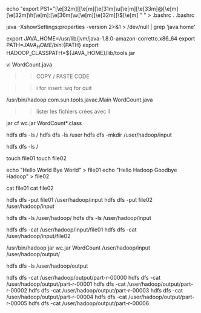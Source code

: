 echo "export PS1=\"\[\e[32m\][\[\e[m\]\[\e[31m\]\u\[\e[m\]\[\e[33m\]@\[\e[m\]\[\e[32m\]\h\[\e[m\]:\[\e[36m\]\w\[\e[m\]\[\e[32m\]]\\$\[\e[m\] \" " > .bashrc
. .bashrc 

java -XshowSettings:properties -version 2>&1 > /dev/null | grep 'java.home'

export JAVA_HOME=/usr/lib/jvm/java-1.8.0-amazon-corretto.x86_64
export PATH=${JAVA_HOME}/bin:${PATH}
export HADOOP_CLASSPATH=${JAVA_HOME}/lib/tools.jar

vi  WordCount.java

>> COPY / PASTE CODE

>> i for insert 
>> :wq for quit

/usr/bin/hadoop com.sun.tools.javac.Main WordCount.java

>> lister les fichiers crées avec ll

jar cf wc.jar WordCount*.class

hdfs dfs -ls /
hdfs dfs -ls /user
hdfs dfs -mkdir /user/hadoop/input

hdfs dfs -ls /

touch file01
touch file02

echo "Hello World Bye World" > file01
echo "Hello Hadoop Goodbye Hadoop" > file02

cat file01
cat file02

hdfs dfs -put file01 /user/hadoop/input
hdfs dfs -put file02 /user/hadoop/input

hdfs dfs -ls /user/hadoop/
hdfs dfs -ls /user/hadoop/input

hdfs dfs -cat /user/hadoop/input/file01
hdfs dfs -cat /user/hadoop/input/file02

/usr/bin/hadoop jar wc.jar WordCount /user/hadoop/input /user/hadoop/output/

hdfs dfs -ls /user/hadoop/output

hdfs dfs -cat /user/hadoop/output/part-r-00000
hdfs dfs -cat /user/hadoop/output/part-r-00001
hdfs dfs -cat /user/hadoop/output/part-r-00002
hdfs dfs -cat /user/hadoop/output/part-r-00003
hdfs dfs -cat /user/hadoop/output/part-r-00004
hdfs dfs -cat /user/hadoop/output/part-r-00005
hdfs dfs -cat /user/hadoop/output/part-r-00006

